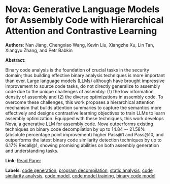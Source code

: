 # Nova: Generative Language Models for Assembly Code with Hierarchical Attention and Contrastive Learning

**Authors**: Nan Jiang, Chengxiao Wang, Kevin Liu, Xiangzhe Xu, Lin Tan, Xiangyu Zhang, and Petr Babkin

**Abstract**:

Binary code analysis is the foundation of crucial tasks in the security domain; thus building effective binary analysis techniques is more important than ever. Large language models (LLMs) although have brought impressive improvement to source code tasks, do not directly generalize to assembly code due to the unique challenges of assembly: (1) the low information density of assembly and (2) the diverse optimizations in assembly code. To overcome these challenges, this work proposes a hierarchical attention mechanism that builds attention summaries to capture the semantics more effectively and designs contrastive learning objectives to train LLMs to learn assembly optimization. Equipped with these techniques, this work develops Nova, a generative LLM for assembly code. Nova outperforms existing techniques on binary code decompilation by up to 14.84 -- 21.58% (absolute percentage point improvement) higher Pass@1 and Pass@10, and outperforms the latest binary code similarity detection techniques by up to 6.17% Recall@1, showing promising abilities on both assembly generation and understanding tasks.

**Link**: [Read Paper](https://arxiv.org/pdf/2311.13721)

**Labels**: [code generation](../../labels/code_generation.md), [program decompilation](../../labels/program_decompilation.md), [static analysis](../../labels/static_analysis.md), [code similarity analysis](../../labels/code_similarity_analysis.md), [code model](../../labels/code_model.md), [code model training](../../labels/code_model_training.md), [binary code model](../../labels/binary_code_model.md)
